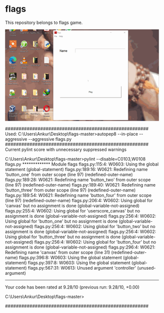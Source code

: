 # flags
This repository belongs to flags game.

![](flags_game.gif)

#####################################################
Used:
C:\Users\Ankur\Desktop\flags-master>autopep8 --in-place --aggressive --aggressive flags.py
#####################################################
Current pylint score with unnecessary suppressed warnings

C:\Users\Ankur\Desktop\flags-master>pylint --disable=C0103,W0108  flags.py
************* Module flags
flags.py:115:4: W0603: Using the global statement (global-statement)
flags.py:189:16: W0621: Redefining name 'button_one' from outer scope (line 97) (redefined-outer-name)
flags.py:189:28: W0621: Redefining name 'button_two' from outer scope (line 97) (redefined-outer-name)
flags.py:189:40: W0621: Redefining name 'button_three' from outer scope (line 97) (redefined-outer-name)
flags.py:189:54: W0621: Redefining name 'button_four' from outer scope (line 97) (redefined-outer-name)
flags.py:206:4: W0602: Using global for 'canvas' but no assignment is done (global-variable-not-assigned)
flags.py:255:4: W0602: Using global for 'userscore_canvas' but no assignment is done (global-variable-not-assigned)
flags.py:256:4: W0602: Using global for 'button_one' but no assignment is done (global-variable-not-assigned)
flags.py:256:4: W0602: Using global for 'button_two' but no assignment is done (global-variable-not-assigned)
flags.py:256:4: W0602: Using global for 'button_three' but no assignment is done (global-variable-not-assigned)
flags.py:256:4: W0602: Using global for 'button_four' but no assignment is done (global-variable-not-assigned)
flags.py:296:4: W0621: Redefining name 'canvas' from outer scope (line 31) (redefined-outer-name)
flags.py:396:8: W0603: Using the global statement (global-statement)
flags.py:397:8: W0603: Using the global statement (global-statement)
flags.py:567:31: W0613: Unused argument 'controller' (unused-argument)

------------------------------------------------------------------
Your code has been rated at 9.28/10 (previous run: 9.28/10, +0.00)


C:\Users\Ankur\Desktop\flags-master>

#####################################################
